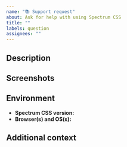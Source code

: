 ```yaml
---
name: "📚 Support request"
about: Ask for help with using Spectrum CSS
title: ""
labels: question
assignees: ""
---
```


## Description

<!-- Describe the problem you're having and paste any error messages you received -->

## Screenshots

<!-- If applicable, add screenshots to show what you need help with -->

## Environment

- **Spectrum CSS version:** <!-- 2.13.0 -->
- **Browser(s) and OS(s):** <!-- Chrome 75.0.3770.142 on Win 10 -->

## Additional context

<!-- Provide any additional information that might help us understand your request -->
